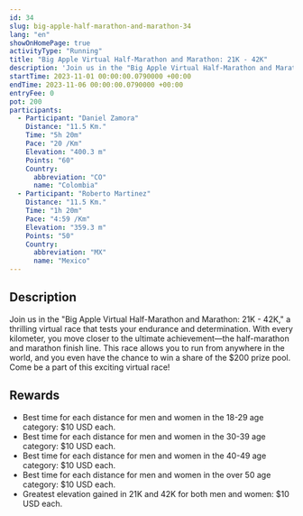```yaml
---
id: 34
slug: big-apple-half-marathon-and-marathon-34
lang: "en"
showOnHomePage: true
activityType: "Running"
title: "Big Apple Virtual Half-Marathon and Marathon: 21K - 42K"
description: 'Join us in the "Big Apple Virtual Half-Marathon and Marathon: 21K - 42K," a thrilling virtual race that tests your endurance and determination.'
startTime: 2023-11-01 00:00:00.0790000 +00:00
endTime: 2023-11-06 00:00:00.0790000 +00:00
entryFee: 0
pot: 200
participants:
  - Participant: "Daniel Zamora"
    Distance: "11.5 Km."
    Time: "5h 20m"
    Pace: "20 /Km"
    Elevation: "400.3 m"
    Points: "60"
    Country:
      abbreviation: "CO"
      name: "Colombia"
  - Participant: "Roberto Martinez"
    Distance: "11.5 Km."
    Time: "1h 20m"
    Pace: "4:59 /Km"
    Elevation: "359.3 m"
    Points: "50"
    Country:
      abbreviation: "MX"
      name: "Mexico"
---
```


## Description

Join us in the "Big Apple Virtual Half-Marathon and Marathon: 21K - 42K," a thrilling virtual race that tests your endurance and determination. With every kilometer, you move closer to the ultimate achievement—the half-marathon and marathon finish line. This race allows you to run from anywhere in the world, and you even have the chance to win a share of the $200 prize pool. Come be a part of this exciting virtual race!

## Rewards

- Best time for each distance for men and women in the 18-29 age category: $10 USD each.
- Best time for each distance for men and women in the 30-39 age category: $10 USD each.
- Best time for each distance for men and women in the 40-49 age category: $10 USD each.
- Best time for each distance for men and women in the over 50 age category: $10 USD each.
- Greatest elevation gained in 21K and 42K for both men and women: $10 USD each.
